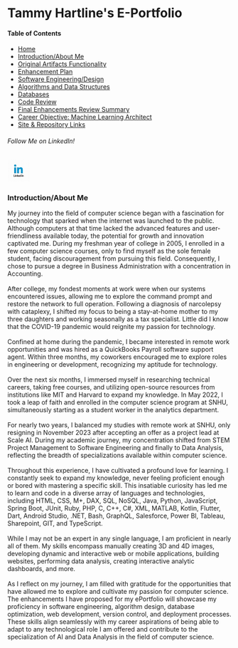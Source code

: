<!-- assessment-and-intro.md -->

# Tammy Hartline's E-Portfolio

#### Table of Contents

- [Home](/index.md/)
- [Introduction/About Me](/intro.md/)
- [Original Artifacts Functionality](/original-artifact-functionality.md/)
- [Enhancement Plan](/enhancement-plan.md/)
- [Software Engineering/Design](/software-engineering-and-design.md/)
- [Algorithms and Data Structures](/algorithms-and-data-structures.md/)
- [Databases](/databases.md/)
- [Code Review](/code-review.md/)
- [Final Enhancements Review Summary](/final-enhancements-review-summary.md/)
- [Career Objective: Machine Learning Architect](/career-objective.md)
- [Site & Repository Links](/site-and-repo-links.md/)

###### Follow Me on LinkedIn!
<a href="https://www.linkedin.com/in/tammy-hartline-91981266/"><img src="linkedin.jpg" width="50" height="50" alt="LinkedIn Logo"></a>

### Introduction/About Me

  My journey into the field of computer science began with a fascination for technology that sparked when the internet was launched to the public. Although computers at that time lacked the advanced features and user-friendliness available today, the potential for growth and innovation captivated me. During my freshman year of college in 2005, I enrolled in a few computer science courses, only to find myself as the sole female student, facing discouragement from pursuing this field. Consequently, I chose to pursue a degree in Business Administration with a concentration in Accounting.
<br/>
<br/>
  After college, my fondest moments at work were when our systems encountered issues, allowing me to explore the command prompt and restore the network to full operation. Following a diagnosis of narcolepsy with cataplexy, I shifted my focus to being a stay-at-home mother to my three daughters and working seasonally as a tax specialist. Little did I know that the COVID-19 pandemic would reignite my passion for technology.
<br/>
<br/>
  Confined at home during the pandemic, I became interested in remote work opportunities and was hired as a QuickBooks Payroll software support agent. Within three months, my coworkers encouraged me to explore roles in engineering or development, recognizing my aptitude for technology.
<br/>
<br/>
  Over the next six months, I immersed myself in researching technical careers, taking free courses, and utilizing open-source resources from institutions like MIT and Harvard to expand my knowledge. In May 2022, I took a leap of faith and enrolled in the computer science program at SNHU, simultaneously starting as a student worker in the analytics department.
<br/>
<br/>
  For nearly two years, I balanced my studies with remote work at SNHU, only resigning in November 2023 after accepting an offer as a project lead at Scale AI. During my academic journey, my concentration shifted from STEM Project Management to Software Engineering and finally to Data Analysis, reflecting the breadth of specializations available within computer science.
<br/>
<br/>
  Throughout this experience, I have cultivated a profound love for learning. I constantly seek to expand my knowledge, never feeling proficient enough or bored with mastering a specific skill. This insatiable curiosity has led me to learn and code in a diverse array of languages and technologies, including HTML, CSS, M+, DAX, SQL, NoSQL, Java, Python, JavaScript, Spring Boot, JUnit, Ruby, PHP, C, C++, C#, XML, MATLAB, Kotlin, Flutter, Dart, Android Studio, .NET, Bash, GraphQL, Salesforce, Power BI, Tableau, Sharepoint, GIT, and TypeScript.
<br/>
<br/>
  While I may not be an expert in any single language, I am proficient in nearly all of them. My skills encompass manually creating 3D and 4D images, developing dynamic and interactive web or mobile applications, building websites, performing data analysis, creating interactive analytic dashboards, and more.
<br/>
<br/>
  As I reflect on my journey, I am filled with gratitude for the opportunities that have allowed me to explore and cultivate my passion for computer science. The enhancements I have proposed for my ePortfolio will showcase my proficiency in software engineering, algorithm design, database optimization, web development, version control, and deployment processes. These skills align seamlessly with my career aspirations of being able to adapt to any technological role I am offered and contribute to the specialization of AI and Data Analysis in the field of computer science.

